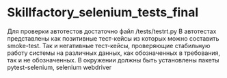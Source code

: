 # Skillfactory_selenium_tests_final
Для проверки автотестов достаточно файл /tests/testrt.py В автотестах представлены как позитивные тест-кейсы из которых можно составить smoke-test. Так и негативные тест-кейсы, проверяющие стабильную работу системы на различных данных, как обозначенных в требования, так и не обозначенных. В окружении должны быть установлены пакеты pytest-selenium, selenium webdriver
